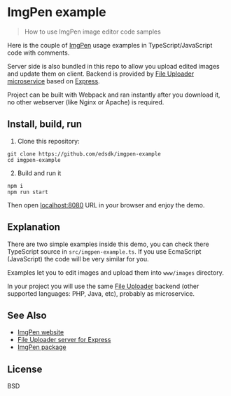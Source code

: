 # ImgPen example

> How to use ImgPen image editor code samples

Here is the couple of [ImgPen](https://imgpen.com) usage examples in TypeScript/JavaScript code with comments.

Server side is also bundled in this repo to allow you upload edited images and update them on client. Backend is provided by [File Uploader microservice](https://npmjs.com/package/@edsdk/file-uploader-microservice) based on [Express](https://www.npmjs.com/package/express).

Project can be built with Webpack and ran instantly after you download it, no other webserver (like Nginx or Apache) is required.


## Install, build, run

1. Clone this repository:

```text
git clone https://github.com/edsdk/imgpen-example
cd imgpen-example
```

2. Build and run it

```text
npm i
npm run start
```

Then open [localhost:8080](http://localhost:8080) URL in your browser and enjoy the demo.


## Explanation

There are two simple examples inside this demo, you can check there TypeScript source in `src/imgpen-example.ts`. If you use EcmaScript (JavaScript) the code will be very similar for you.

Examples let you to edit images and upload them into `www/images` directory.

In your project you will use the same [File Uploader](https://npmjs.com/package/@edsdk/file-uploader-server) backend (other supported languages: PHP, Java, etc), probably as microservice.


## See Also

- [ImgPen website](https://imgpen.com)
- [File Uploader server for Express](https://npmjs.com/package/@edsdk/file-uploader-server)
- [ImgPen package](https://npmjs.com/package/@edsdk/imgpen)

## License

BSD